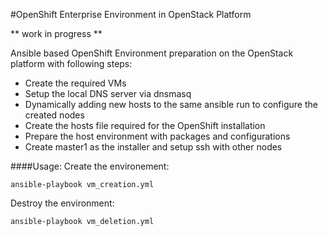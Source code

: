#OpenShift Enterprise Environment in OpenStack Platform

** work in progress **

Ansible based OpenShift Environment preparation on the OpenStack platform with following steps:
- Create the required VMs
- Setup the local DNS server via dnsmasq
- Dynamically adding new hosts to the same ansible run to configure the created nodes
- Create the hosts file required for the OpenShift installation
- Prepare the host environment with packages and configurations
- Create master1 as the installer and setup ssh with other nodes


####Usage:
Create the environement:
```
ansible-playbook vm_creation.yml
```

Destroy the environment:
```
ansible-playbook vm_deletion.yml
```
